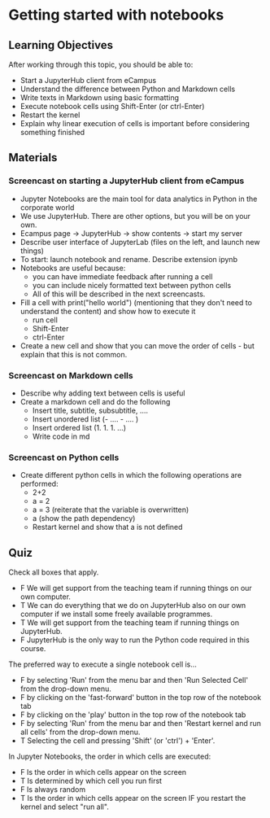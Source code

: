 # Getting started with notebooks
## Learning Objectives
After working through this topic, you should be able to:
- Start a JupyterHub client from eCampus
- Understand the difference between Python and Markdown cells
- Write texts in Markdown using basic formatting
- Execute notebook cells using Shift-Enter (or ctrl-Enter)
- Restart the kernel
- Explain why linear execution of cells is important before considering something finished

## Materials
### Screencast on starting a JupyterHub client from eCampus
- Jupyter Notebooks are the main tool for data analytics in Python in the corporate world
- We use JupyterHub. There are other options, but you will be on your own.
- Ecampus page -> JupyterHub -> show contents -> start my server
- Describe user interface of JupyterLab (files on the left, and launch new things)
- To start: launch notebook and rename. Describe extension ipynb
- Notebooks are useful because:
    - you can have immediate feedback after running a cell
    - you can include nicely formatted text between python cells
    - All of this will be described in the next screencasts.
- Fill a cell with print("hello world") (mentioning that they don't need to understand the content) and show how to execute it
    - run cell
    - Shift-Enter
    - ctrl-Enter
- Create a new cell and show that you can move the order of cells - but explain that this is not common.
        
### Screencast on Markdown cells

- Describe why adding text between cells is useful
- Create a markdown cell and do the following
    - Insert title, subtitle, subsubtitle, ....
    - Insert unordered list (- .... - .... )
    - Insert ordered list (1. 1. 1. ...)
    - Write code in md

### Screencast on Python cells
- Create different python cells in which the following operations are performed: 
    - 2+2
    - a = 2
    - a = 3 (reiterate that the variable is overwritten)
    - a (show the path dependency)
    - Restart kernel and show that a is not defined

## Quiz

Check all boxes that apply.
- F We will get support from the teaching team if running things on our own computer.
- T We can do everything that we do on JupyterHub also on our own computer if we install some freely available programmes.
- T We will get support from the teaching team if running things on JupyterHub.
- F JupyterHub is the only way to run the Python code required in this course.

The preferred way to execute a single notebook cell is...
- F by selecting 'Run' from the menu bar and then 'Run Selected Cell' from the drop-down menu.
- F by clicking on the 'fast-forward' button in the top row of the notebook tab
- F by clicking on the 'play' button in the top row of the notebook tab
- F by selecting 'Run' from the menu bar and then 'Restart kernel and run all cells' from the drop-down menu.
- T Selecting the cell and pressing 'Shift' (or 'ctrl') + 'Enter'.

In Jupyter Notebooks, the order in which cells are executed:
- F Is the order in which cells appear on the screen
- T Is determined by which cell you run first
- F Is always random
- T Is the order in which cells appear on the screen IF you restart the kernel and select "run all".
